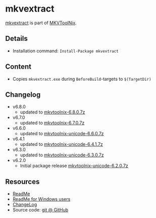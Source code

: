mkvextract
===

[mkvextract] is part of [MKVToolNix].

Details
---
  - Installation command: ``Install-Package mkvextract``

Content
---
  - Copies ``mkvextract.exe`` during ``BeforeBuild``-targets to ``$(TargetDir)``

Changelog
---
  - v6.8.0
      - updated to [mkvtoolnix-6.8.0.7z](https://www.bunkus.org/videotools/mkvtoolnix/win32/)
  - v6.7.0
      - updated to [mkvtoolnix-6.7.0.7z](https://www.bunkus.org/videotools/mkvtoolnix/win32/)
  - v6.6.0
      - updated to [mkvtoolnix-unicode-6.6.0.7z](https://www.bunkus.org/videotools/mkvtoolnix/win32/)
  - v6.4.1
      - updated to [mkvtoolnix-unicode-6.4.1.7z](https://www.bunkus.org/videotools/mkvtoolnix/win32/)
  - v6.3.0
      - updated to [mkvtoolnix-unicode-6.3.0.7z](https://www.bunkus.org/videotools/mkvtoolnix/win32/)
  - v6.2.0
      - Initial package release [mkvtoolnix-unicode-6.2.0.7z](https://www.bunkus.org/videotools/mkvtoolnix/win32/)

Resources
---
[mkvtoolnix]: http://www.bunkus.org/videotools/mkvtoolnix/
[mkvextract]: http://www.bunkus.org/videotools/mkvtoolnix/doc/mkvextract.html
[readme]:     http://www.bunkus.org/videotools/mkvtoolnix/doc/README
[readmewin]:  http://www.bunkus.org/videotools/mkvtoolnix/doc/README.Windows.txt
[changelog]:  http://www.bunkus.org/videotools/mkvtoolnix/doc/ChangeLog
[sourcecode]: http://www.bunkus.org/videotools/mkvtoolnix/source.html
  - [ReadMe]
  - [ReadMe for Windows users][readmewin]
  - [ChangeLog]
  - Source code: [git @ GitHub][sourcecode]